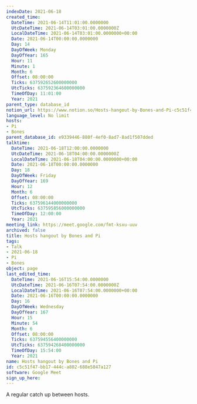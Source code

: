 ```yaml
---
indexDate: 2021-06-18
created_time:
  DateTime: 2021-06-14T11:01:00.0000000
  UtcDateTime: 2021-06-14T03:01:00.0000000Z
  LocalDateTime: 2021-06-14T03:01:00.0000000+00:00
  Date: 2021-06-14T00:00:00.0000000
  Day: 14
  DayOfWeek: Monday
  DayOfYear: 165
  Hour: 11
  Minute: 1
  Month: 6
  Offset: 08:00:00
  Ticks: 637592652600000000
  UtcTicks: 637592364600000000
  TimeOfDay: 11:01:00
  Year: 2021
parent_type: database_id
notion_url: https://www.notion.so/Hosts-hangout-by-Bones-and-Pi-c5c51f47bb17444ca802688e5847a127
language_level: No limit
hosts:
- Pi
- Bones
parent_database_id: e9339446-880f-4ef0-8ad7-8ad1f507dded
talktime:
  DateTime: 2021-06-18T12:00:00.0000000
  UtcDateTime: 2021-06-18T04:00:00.0000000Z
  LocalDateTime: 2021-06-18T04:00:00.0000000+00:00
  Date: 2021-06-18T00:00:00.0000000
  Day: 18
  DayOfWeek: Friday
  DayOfYear: 169
  Hour: 12
  Month: 6
  Offset: 08:00:00
  Ticks: 637596144000000000
  UtcTicks: 637595856000000000
  TimeOfDay: 12:00:00
  Year: 2021
meeting_link: https://meet.google.com/fmt-ksxu-uuv
archived: false
title: Hosts hangout by Bones and Pi
tags:
- Talk
- 2021-06-18
- Pi
- Bones
object: page
last_edited_time:
  DateTime: 2021-06-16T15:54:00.0000000
  UtcDateTime: 2021-06-16T07:54:00.0000000Z
  LocalDateTime: 2021-06-16T07:54:00.0000000+00:00
  Date: 2021-06-16T00:00:00.0000000
  Day: 16
  DayOfWeek: Wednesday
  DayOfYear: 167
  Hour: 15
  Minute: 54
  Month: 6
  Offset: 08:00:00
  Ticks: 637594556400000000
  UtcTicks: 637594268400000000
  TimeOfDay: 15:54:00
  Year: 2021
name: Hosts hangout by Bones and Pi
id: c5c51f47-bb17-444c-a802-688e5847a127
software: Google Meet
sign_up_here: 
---
```


A regular catch up between hosts.


